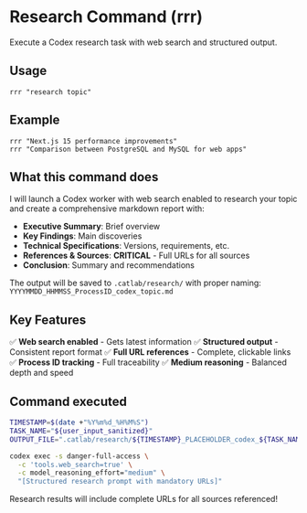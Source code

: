 # Research Command (rrr)

Execute a Codex research task with web search and structured output.

## Usage
```
rrr "research topic"
```

## Example
```
rrr "Next.js 15 performance improvements"
rrr "Comparison between PostgreSQL and MySQL for web apps"
```

## What this command does

I will launch a Codex worker with web search enabled to research your topic and create a comprehensive markdown report with:

- **Executive Summary**: Brief overview
- **Key Findings**: Main discoveries
- **Technical Specifications**: Versions, requirements, etc.
- **References & Sources**: **CRITICAL** - Full URLs for all sources
- **Conclusion**: Summary and recommendations

The output will be saved to `.catlab/research/` with proper naming:
`YYYYMMDD_HHMMSS_ProcessID_codex_topic.md`

## Key Features

✅ **Web search enabled** - Gets latest information
✅ **Structured output** - Consistent report format
✅ **Full URL references** - Complete, clickable links
✅ **Process ID tracking** - Full traceability
✅ **Medium reasoning** - Balanced depth and speed

## Command executed
```bash
TIMESTAMP=$(date +"%Y%m%d_%H%M%S")
TASK_NAME="${user_input_sanitized}"
OUTPUT_FILE=".catlab/research/${TIMESTAMP}_PLACEHOLDER_codex_${TASK_NAME}.md"

codex exec -s danger-full-access \
  -c 'tools.web_search=true' \
  -c model_reasoning_effort="medium" \
  "[Structured research prompt with mandatory URLs]"
```

Research results will include complete URLs for all sources referenced!